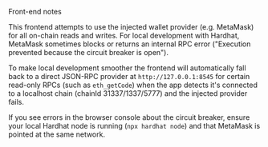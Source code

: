 Front-end notes

This frontend attempts to use the injected wallet provider (e.g. MetaMask) for all on-chain reads and writes. For local development with Hardhat, MetaMask sometimes blocks or returns an internal RPC error ("Execution prevented because the circuit breaker is open").

To make local development smoother the frontend will automatically fall back to a direct JSON-RPC provider at `http://127.0.0.1:8545` for certain read-only RPCs (such as `eth_getCode`) when the app detects it's connected to a localhost chain (chainId 31337/1337/5777) and the injected provider fails.

If you see errors in the browser console about the circuit breaker, ensure your local Hardhat node is running (`npx hardhat node`) and that MetaMask is pointed at the same network.
